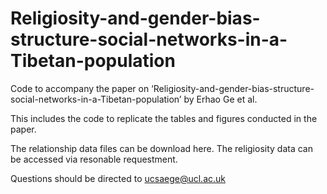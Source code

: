 # Religiosity-and-gender-bias-structure-social-networks-in-a-Tibetan-population
Code to accompany the paper on ‘Religiosity-and-gender-bias-structure-social-networks-in-a-Tibetan-population’ by Erhao Ge et al.

This includes the code to replicate the tables and figures conducted in the paper.

The relationship data files can be download here. The religiosity data can be accessed via resonable requestment.

Questions should be directed to ucsaege@ucl.ac.uk
